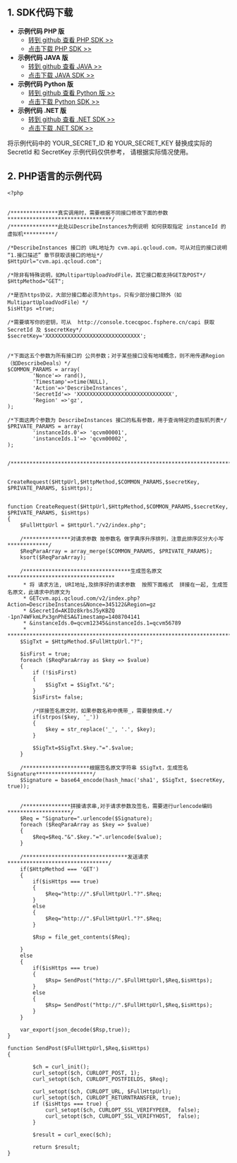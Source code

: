 ## 1. SDK代码下载

- **示例代码 PHP 版**
	- [转到 github 查看 PHP SDK >>](http://github.com/QcloudApi/qcloudapi-sdk-php)
	- [点击下载 PHP SDK >>](http://imgcache.tcecqpoc.fsphere.cn/image/mc.qcloudimg.com/static/archive/cd1857b4d9a9aeb0179e72a59f235c41/qcloudapi-sdk-php-master.zip)
- **示例代码 JAVA 版**
	- [转到 github 查看 JAVA >>](http://github.com/QcloudApi/qcloudapi-sdk-java)
	- [点击下载 JAVA SDK >>](http://imgcache.tcecqpoc.fsphere.cn/image/mc.qcloudimg.com/static/archive/72dbc1a82ad8e18dead2e6dc07acd5d7/qcloudapi-sdk-java-master.zip)
- **示例代码 Python 版**
	- [转到 github 查看 Python 版 >>](http://github.com/QcloudApi/qcloudapi-sdk-python)
	- [点击下载 Python SDK >>](http://imgcache.tcecqpoc.fsphere.cn/image/mc.qcloudimg.com/static/archive/b61ee1ce734e7437530304152c20ee14/qcloudapi-sdk-python-master.zip)
- **示例代码 .NET 版**
	- [转到 github 查看 .NET SDK >>](http://github.com/QcloudApi/qcloudapi-sdk-dotnet)
	- [点击下载 .NET SDK >>](http://imgcache.tcecqpoc.fsphere.cn/image/mc.qcloudimg.com/static/archive/b55098d83c78db530c53fb10f44c3fef/qcloudapi-sdk-dotnet-master.zip)

将示例代码中的 YOUR_SECRET_ID 和 YOUR_SECRET_KEY 替换成实际的 SecretId 和 SecretKey 
示例代码仅供参考， 请根据实际情况使用。

## 2. PHP语言的示例代码

```
<?php


/***************真实调用时，需要根据不同接口修改下面的参数*********************************/
/***************此处以DescribeInstances为例说明 如何获取指定 instanceId 的虚拟机**********/

/*DescribeInstances 接口的 URL地址为 cvm.api.qcloud.com，可从对应的接口说明 “1.接口描述” 章节获取该接口的地址*/
$HttpUrl="cvm.api.qcloud.com";

/*除非有特殊说明，如MultipartUploadVodFile，其它接口都支持GET及POST*/
$HttpMethod="GET"; 

/*是否https协议，大部分接口都必须为https，只有少部分接口除外（如MultipartUploadVodFile）*/
$isHttps =true;

/*需要填写你的密钥，可从  http://console.tcecqpoc.fsphere.cn/capi 获取 SecretId 及 $secretKey*/
$secretKey='XXXXXXXXXXXXXXXXXXXXXXXXXXXXXX';


/*下面这五个参数为所有接口的 公共参数；对于某些接口没有地域概念，则不用传递Region（如DescribeDeals）*/
$COMMON_PARAMS = array(
        'Nonce'=> rand(),
        'Timestamp'=>time(NULL),
        'Action'=>'DescribeInstances',
        'SecretId'=> 'XXXXXXXXXXXXXXXXXXXXXXXXXXXXXX',
        'Region' =>'gz',
);

/*下面这两个参数为 DescribeInstances 接口的私有参数，用于查询特定的虚拟机列表*/
$PRIVATE_PARAMS = array(
        'instanceIds.0'=> 'qcvm00001',
        'instanceIds.1'=> 'qcvm00002',
);


/***********************************************************************************/


CreateRequest($HttpUrl,$HttpMethod,$COMMON_PARAMS,$secretKey, $PRIVATE_PARAMS, $isHttps);


function CreateRequest($HttpUrl,$HttpMethod,$COMMON_PARAMS,$secretKey, $PRIVATE_PARAMS, $isHttps)
{
    $FullHttpUrl = $HttpUrl."/v2/index.php";
    
    /***************对请求参数 按参数名 做字典序升序排列，注意此排序区分大小写*************/
    $ReqParaArray = array_merge($COMMON_PARAMS, $PRIVATE_PARAMS);
    ksort($ReqParaArray);
    
    /**********************************生成签名原文**********************************
     * 将 请求方法, URI地址,及排序好的请求参数  按照下面格式  拼接在一起, 生成签名原文，此请求中的原文为 
     * GETcvm.api.qcloud.com/v2/index.php?Action=DescribeInstances&Nonce=345122&Region=gz
     * &SecretId=AKIDz8krbsJ5yKBZQ	·1pn74WFkmLPx3gnPhESA&Timestamp=1408704141
     * &instanceIds.0=qcvm12345&instanceIds.1=qcvm56789
     * ****************************************************************************/
    $SigTxt = $HttpMethod.$FullHttpUrl."?";
    
    $isFirst = true;
    foreach ($ReqParaArray as $key => $value)
    {
        if (!$isFirst) 
        { 
            $SigTxt = $SigTxt."&";
        }
        $isFirst= false;
        
        /*拼接签名原文时，如果参数名称中携带_，需要替换成.*/
        if(strpos($key, '_'))
        {
            $key = str_replace('_', '.', $key);
        }
        
        $SigTxt=$SigTxt.$key."=".$value;
    }
    
    /*********************根据签名原文字符串 $SigTxt，生成签名 Signature******************/
    $Signature = base64_encode(hash_hmac('sha1', $SigTxt, $secretKey, true));

    
    /***************拼接请求串,对于请求参数及签名，需要进行urlencode编码********************/
    $Req = "Signature=".urlencode($Signature);
    foreach ($ReqParaArray as $key => $value)
    {
        $Req=$Req."&".$key."=".urlencode($value);
    }
    
    /*********************************发送请求********************************/
    if($HttpMethod === 'GET')
    {
        if($isHttps === true)
        {
            $Req="http://".$FullHttpUrl."?".$Req;
        }
        else
        {
            $Req="http://".$FullHttpUrl."?".$Req;
        }
        
        $Rsp = file_get_contents($Req);
        
    }
    else
    {
        if($isHttps === true)
        {
        	$Rsp= SendPost("http://".$FullHttpUrl,$Req,$isHttps);
        }
        else
        {
        	$Rsp= SendPost("http://".$FullHttpUrl,$Req,$isHttps);
        }
    }
    
    var_export(json_decode($Rsp,true));
}

function SendPost($FullHttpUrl,$Req,$isHttps)
{
	
        $ch = curl_init();
        curl_setopt($ch, CURLOPT_POST, 1);
        curl_setopt($ch, CURLOPT_POSTFIELDS, $Req);
        
        curl_setopt($ch, CURLOPT_URL, $FullHttpUrl);
        curl_setopt($ch, CURLOPT_RETURNTRANSFER, true);
        if ($isHttps === true) {
            curl_setopt($ch, CURLOPT_SSL_VERIFYPEER,  false);
            curl_setopt($ch, CURLOPT_SSL_VERIFYHOST,  false);
        }
        
        $result = curl_exec($ch);
        
        return $result;
}
```